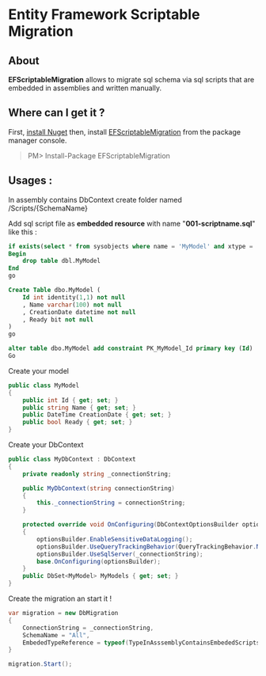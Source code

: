 # Entity Framework Scriptable Migration

## About

**EFScriptableMigration** allows to migrate sql schema via sql scripts that are embedded in assemblies and written manually.

## Where can I get it ?

First, [install Nuget](http://docs.nuget.org/docs/start-here/installing-nuget) then, install [EFScriptableMigration](https://www.nuget.org/packages/EFScriptableMigration/) from the package manager console.

> PM> Install-Package EFScriptableMigration

## Usages :

In assembly contains DbContext create folder named /Scripts/{SchemaName}

Add sql script file as **embedded resource** with name "**001-scriptname.sql**" like this :
```sql
if exists(select * from sysobjects where name = 'MyModel' and xtype = 'U')
Begin
	drop table dbl.MyModel
End
go

Create Table dbo.MyModel (
	Id int identity(1,1) not null
	, Name varchar(100) not null
	, CreationDate datetime not null
	, Ready bit not null
)
go

alter table dbo.MyModel add constraint PK_MyModel_Id primary key (Id)
Go
```

Create your model
```c#
public class MyModel
{
	public int Id { get; set; }
	public string Name { get; set; }
	public DateTime CreationDate { get; set; }
	public bool Ready { get; set; }
}
```

Create your DbContext
```c#
public class MyDbContext : DbContext
{
	private readonly string _connectionString;

	public MyDbContext(string connectionString)
	{
		this._connectionString = connectionString;
	}

	protected override void OnConfiguring(DbContextOptionsBuilder optionsBuilder)
	{
		optionsBuilder.EnableSensitiveDataLogging();
		optionsBuilder.UseQueryTrackingBehavior(QueryTrackingBehavior.NoTracking);
		optionsBuilder.UseSqlServer(_connectionString);
		base.OnConfiguring(optionsBuilder);
	}
	public DbSet<MyModel> MyModels { get; set; }
}
```

Create the migration an start it !

```c#
var migration = new DbMigration
{
	ConnectionString = _connectionString,
    SchemaName = "All",
    EmbededTypeReference = typeof(TypeInAsssemblyContainsEmbededScripts)
}

migration.Start();
```
